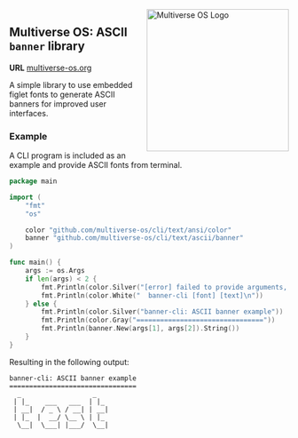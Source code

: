 <img src="https://avatars2.githubusercontent.com/u/24763891?s=400&u=c1150e7da5667f47159d433d8e49dad99a364f5f&v=4"  width="256px" height="256px" align="right" alt="Multiverse OS Logo">

## Multiverse OS: ASCII `banner` library
**URL** [multiverse-os.org](https://multiverse-os.org)

A simple library to use embedded figlet fonts to generate ASCII banners for
improved user interfaces.

### Example
A CLI program is included as an example and provide ASCII fonts from terminal.

``` go
package main

import (
	"fmt"
	"os"

	color "github.com/multiverse-os/cli/text/ansi/color"
	banner "github.com/multiverse-os/cli/text/ascii/banner"
)

func main() {
	args := os.Args
	if len(args) < 2 {
		fmt.Println(color.Silver("[error] failed to provide arguments, try again using the following:\n"))
		fmt.Println(color.White("  banner-cli [font] [text]\n"))
	} else {
		fmt.Println(color.Silver("banner-cli: ASCII banner example"))
		fmt.Println(color.Gray("================================"))
		fmt.Println(banner.New(args[1], args[2]).String())
	}
}
```

Resulting in the following output:

```
banner-cli: ASCII banner example
================================
  _                  _   
 | |_    ___   ___  | |_ 
 | __|  / _ \ / __| | __|
 | |_  |  __/ \__ \ | |_ 
  \__|  \___| |___/  \__|
```
